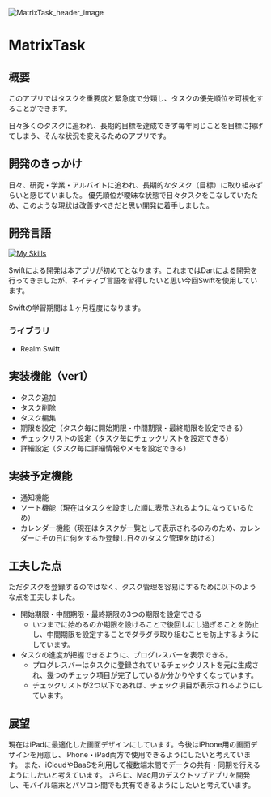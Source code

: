 ![MatrixTask_header_image](https://github.com/rei0v0/matrix_task/assets/130533596/7c097d49-9b7c-4123-a399-e0c494eaf695)

# MatrixTask

## 概要
このアプリではタスクを重要度と緊急度で分類し、タスクの優先順位を可視化することができます。

日々多くのタスクに追われ、長期的目標を達成できず毎年同じことを目標に掲げてしまう、そんな状況を変えるためのアプリです。
## 開発のきっかけ
日々、研究・学業・アルバイトに追われ、長期的なタスク（目標）に取り組みずらいと感じていました。
優先順位が曖昧な状態で日々タスクをこなしていたため、このような現状は改善すべきだと思い開発に着手しました。

## 開発言語
[![My Skills](https://skillicons.dev/icons?i=swift)](https://skillicons.dev)

Swiftによる開発は本アプリが初めてとなります。これまではDartによる開発を行ってきましたが、ネイティブ言語を習得したいと思い今回Swiftを使用しています。

Swiftの学習期間は１ヶ月程度になります。

### ライブラリ
+ Realm Swift

## 実装機能（ver1）
+ タスク追加
+ タスク削除
+ タスク編集
+ 期限を設定（タスク毎に開始期限・中間期限・最終期限を設定できる）
+ チェックリストの設定（タスク毎にチェックリストを設定できる）
+ 詳細設定（タスク毎に詳細情報やメモを設定できる）
  
## 実装予定機能
+ 通知機能
+ ソート機能（現在はタスクを設定した順に表示されるようになっているため）
+ カレンダー機能（現在はタスクが一覧として表示されるのみのため、カレンダーにその日に何をするか登録し日々のタスク管理を助ける）

## 工夫した点
ただタスクを登録するのではなく、タスク管理を容易にするために以下のような点を工夫しました。
+ 開始期限・中間期限・最終期限の3つの期限を設定できる
  - いつまでに始めるのか期限を設けることで後回しにし過ぎることを防止し、中間期限を設定することでダラダラ取り組むことを防止するようにしています。
+ タスクの進度が把握できるように、プログレスバーを表示できる。
  - プログレスバーはタスクに登録されているチェックリストを元に生成され、幾つのチェック項目が完了しているか分かりやすくなっています。
  - チェックリストが2つ以下であれば、チェック項目が表示されるようにしています。

## 展望
現在はiPadに最適化した画面デザインにしています。今後はiPhone用の画面デザインを用意し、iPhone・iPad両方で使用できるようにしたいと考えています。
また、iCloudやBaaSを利用して複数端末間でデータの共有・同期を行えるようにしたいと考えています。
さらに、Mac用のデスクトップアプリを開発し、モバイル端末とパソコン間でも共有できるようにしたいと考えています。

